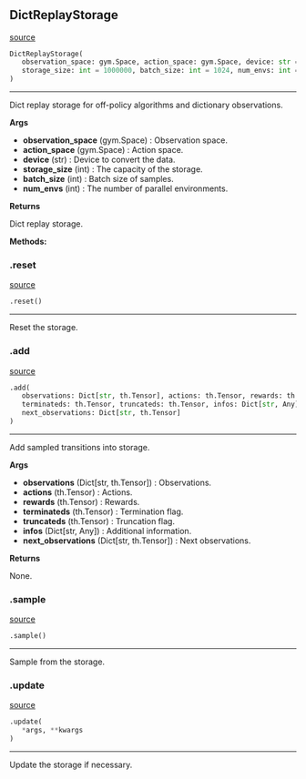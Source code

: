 #


## DictReplayStorage
[source](https://github.com/RLE-Foundation/rllte/blob/main/rllte/xploit/storage/dict_replay_storage.py/#L36)
```python 
DictReplayStorage(
   observation_space: gym.Space, action_space: gym.Space, device: str = 'cpu',
   storage_size: int = 1000000, batch_size: int = 1024, num_envs: int = 1
)
```


---
Dict replay storage for off-policy algorithms and dictionary observations.


**Args**

* **observation_space** (gym.Space) : Observation space.
* **action_space** (gym.Space) : Action space.
* **device** (str) : Device to convert the data.
* **storage_size** (int) : The capacity of the storage.
* **batch_size** (int) : Batch size of samples.
* **num_envs** (int) : The number of parallel environments.


**Returns**

Dict replay storage.


**Methods:**


### .reset
[source](https://github.com/RLE-Foundation/rllte/blob/main/rllte/xploit/storage/dict_replay_storage.py/#L67)
```python
.reset()
```

---
Reset the storage.

### .add
[source](https://github.com/RLE-Foundation/rllte/blob/main/rllte/xploit/storage/dict_replay_storage.py/#L79)
```python
.add(
   observations: Dict[str, th.Tensor], actions: th.Tensor, rewards: th.Tensor,
   terminateds: th.Tensor, truncateds: th.Tensor, infos: Dict[str, Any],
   next_observations: Dict[str, th.Tensor]
)
```

---
Add sampled transitions into storage.


**Args**

* **observations** (Dict[str, th.Tensor]) : Observations.
* **actions** (th.Tensor) : Actions.
* **rewards** (th.Tensor) : Rewards.
* **terminateds** (th.Tensor) : Termination flag.
* **truncateds** (th.Tensor) : Truncation flag.
* **infos** (Dict[str, Any]) : Additional information.
* **next_observations** (Dict[str, th.Tensor]) : Next observations.


**Returns**

None.

### .sample
[source](https://github.com/RLE-Foundation/rllte/blob/main/rllte/xploit/storage/dict_replay_storage.py/#L122)
```python
.sample()
```

---
Sample from the storage.

### .update
[source](https://github.com/RLE-Foundation/rllte/blob/main/rllte/xploit/storage/dict_replay_storage.py/#L156)
```python
.update(
   *args, **kwargs
)
```

---
Update the storage if necessary.
